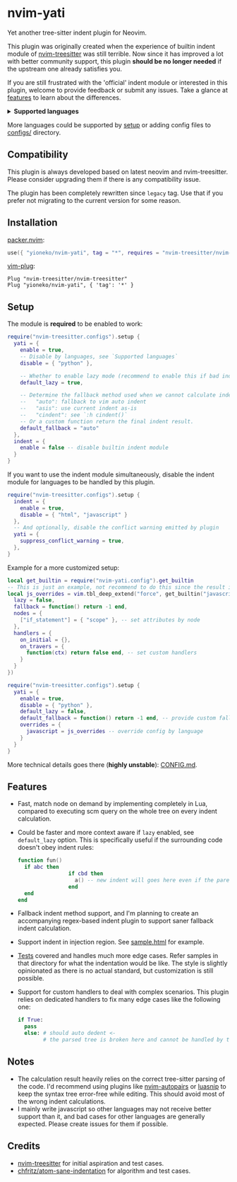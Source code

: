 # nvim-yati

Yet another tree-sitter indent plugin for Neovim.

This plugin was originally created when the experience of builtin indent module of [nvim-treesitter](https://github.com/nvim-treesitter/nvim-treesitter) was still terrible. Now since it has improved a lot with better community support, this plugin **should be no longer needed** if the upstream one already satisfies you.

If you are still frustrated with the 'official' indent module or interested in this plugin, welcome to provide feedback or submit any issues. Take a glance at [features](#features) to learn about the differences.

<details>
  <summary>
    <b>Supported languages</b>
  </summary>

- C/C++
- CSS
- GraphQL
- HTML
- Javascript/Typescript (jsx and tsx are also supported)
- JSON
- Lua
- Python
- Rust
- TOML

</details>

More languages could be supported by [setup](#setup) or adding config files to [configs/](lua/nvim-yati/configs) directory.

## Compatibility

This plugin is always developed based on latest neovim and nvim-treesitter. Please consider upgrading them if there is any compatibility issue.

The plugin has been completely rewritten since `legacy` tag. Use that if you prefer not migrating to the current version for some reason.

## Installation

[packer.nvim](https://github.com/wbthomason/packer.nvim):

```lua
use({ "yioneko/nvim-yati", tag = "*", requires = "nvim-treesitter/nvim-treesitter" })
```

[vim-plug](https://github.com/junegunn/vim-plug):

```vim
Plug "nvim-treesitter/nvim-treesitter"
Plug "yioneko/nvim-yati", { 'tag': '*' }
```

## Setup

The module is **required** to be enabled to work:

```lua
require("nvim-treesitter.configs").setup {
  yati = {
    enable = true,
    -- Disable by languages, see `Supported languages`
    disable = { "python" },

    -- Whether to enable lazy mode (recommend to enable this if bad indent happens frequently)
    default_lazy = true,

    -- Determine the fallback method used when we cannot calculate indent by tree-sitter
    --   "auto": fallback to vim auto indent
    --   "asis": use current indent as-is
    --   "cindent": see `:h cindent()`
    -- Or a custom function return the final indent result.
    default_fallback = "auto"
  },
  indent = {
    enable = false -- disable builtin indent module
  }
}
```

If you want to use the indent module simultaneously, disable the indent module for languages to be handled by this plugin.

```lua
require("nvim-treesitter.configs").setup {
  indent = {
    enable = true,
    disable = { "html", "javascript" }
  },
  -- And optionally, disable the conflict warning emitted by plugin
  yati = {
    suppress_conflict_warning = true,
  },
}
```

Example for a more customized setup:

```lua
local get_builtin = require("nvim-yati.config").get_builtin
-- This is just an example, not recommend to do this since the result is unpredictable
local js_overrides = vim.tbl_deep_extend("force", get_builtin("javascript"), {
  lazy = false,
  fallback = function() return -1 end,
  nodes = {
    ["if_statement"] = { "scope" }, -- set attributes by node
  },
  handlers = {
    on_initial = {},
    on_travers = {
      function(ctx) return false end, -- set custom handlers
    }
  }
})

require("nvim-treesitter.configs").setup {
  yati = {
    enable = true,
    disable = { "python" },
    default_lazy = false,
    default_fallback = function() return -1 end, -- provide custom fallback indent method
    overrides = {
      javascript = js_overrides -- override config by language
    }
  }
}
```

More technical details goes there (**highly unstable**): [CONFIG.md](./CONFIG.md).

## Features

- Fast, match node on demand by implementing completely in Lua, compared to executing scm query on the whole tree on every indent calculation.
- Could be faster and more context aware if `lazy` enabled, see `default_lazy` option. This is specifically useful if the surrounding code doesn't obey indent rules:

  ```lua
  function fun()
    if abc then
                  if cbd then
                    a() -- new indent will goes here even if the parent node indent wrongly
                  end
    end
  end
  ```

- Fallback indent method support, and I'm planning to create an accompanying regex-based indent plugin to support saner fallback indent calculation.
- Support indent in injection region. See [sample.html](tests/fixtures/html/sample.html) for example.
- [Tests](tests/fixtures) covered and handles much more edge cases. Refer samples in that directory for what the indentation would be like. The style is slightly opinionated as there is no actual standard, but customization is still possible.
- Support for custom handlers to deal with complex scenarios. This plugin relies on dedicated handlers to fix many edge cases like the following one:

  ```python
  if True:
    pass
    else: # should auto dedent <-
          # the parsed tree is broken here and cannot be handled by tree-sitter
  ```

## Notes

- The calculation result heavily relies on the correct tree-sitter parsing of the code. I'd recommend using plugins like [nvim-autopairs](https://github.com/windwp/nvim-autopairs) or [luasnip](https://github.com/L3MON4D3/LuaSnip) to keep the syntax tree error-free while editing. This should avoid most of the wrong indent calculations.
- I mainly write javascript so other languages may not receive better support than it, and bad cases for other languages are generally expected. Please create issues for them if possible.

## Credits

- [nvim-treesitter](https://github.com/nvim-treesitter/nvim-treesitter) for initial aspiration and test cases.
- [chfritz/atom-sane-indentation](https://github.com/chfritz/atom-sane-indentation) for algorithm and test cases.
